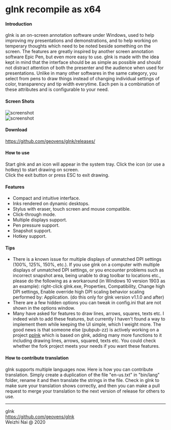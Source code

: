 # gInk recompile as x64

#### Introduction

gInk is an on-screen annotation software under Windows, used to help improving my presentations and demonstrations, and to help working on temperary thoughts which need to be noted beside something on the screen. The features are greatly inspired by another screen annotation software Epic Pen, but even more easy to use. gInk is made with the idea kept in mind that the interface should be as simple as possible and should not distract attention of both the presenter and the audience when used for presentations. Unlike in many other softwares in the same category, you select from pens to draw things instead of changing individual settings of color, transparency and tip width everytime. Each pen is a combination of these attributes and is configurable to your need.

#### Screen Shots

![screenshot](https://raw.githubusercontent.com/geovens/gInk/master/screenshot1.jpg)  
![screenshot](https://raw.githubusercontent.com/geovens/gInk/master/screenshot2.jpg)  

#### Download

https://github.com/geovens/gInk/releases/

#### How to use

Start gInk and an icon will appear in the system tray. Click the icon (or use a hotkey) to start drawing on screen.  
Click the exit button or press ESC to exit drawing.  

#### Features

- Compact and intuitive interface.  
- Inks rendered on dynamic desktops.  
- Stylus with eraser, touch screen and mouse compatible.  
- Click-through mode.  
- Multiple displays support.  
- Pen pressure support.  
- Snapshot support.  
- Hotkey support.    

#### Tips

- There is a known issue for multiple displays of unmatched DPI settings (100%, 125%, 150%, etc.). If you use gInk on a computer with multiple displays of unmatched DPI settings, or you encounter problems such as incorrect snapshot area, being unable to drag toolbar to locations etc., please do the following as a workaround (in Windows 10 version 1903 as an example): right-click gInk.exe, Properties, Compatibility, Change high DPI settings, Enable override high DPI scaling behavior scaling performed by: Application. (do this only for gInk version v1.1.0 and after)
- There are a few hidden options you can tweak in config.ini that are not shown in the options window.
- Many have asked for features to draw lines, arrows, squares, texts etc. I indeed wish to add these features, but currently I haven't found a way to implement them while keeping the UI simple, which I weight more. The good news is that someone else (pubpub-zz) is actively working on a project [ppInk](https://github.com/pubpub-zz/ppInk) which is based on gInk, adding many more functions to it including drawing lines, arrows, squared, texts etc. You could check whether the fork project meets your needs if you want these features.

#### How to contribute translation

gInk supports multiple languages now. Here is how you can contribute translation. Simply create a duplication of the file "en-us.txt" in "bin/lang" folder, rename it and then translate the strings in the file. Check in gInk to make sure your translation shows correctly, and then you can make a pull request to merge your translation to the next version of release for others to use.  


----
gInk  
https://github.com/geovens/gInk  
Weizhi Nai @ 2020  
